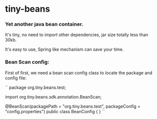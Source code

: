 # tiny-beans

### Yet another java bean container.

It's tiny, no need to import other dependencies, jar size totally less than 30kb.

It's easy to use, Spring like mechanism can save your time. 


### Bean Scan config:

First of first, we need a bean scan config class to locate the package and config file:

``
package org.tiny.beans.test;

import org.tiny.beans.sdk.annotation.BeanScan;

@BeanScan(packagePath = "org.tiny.beans.test", packageConfig = "config.properties")
    public class BeanConfig {
}
``
